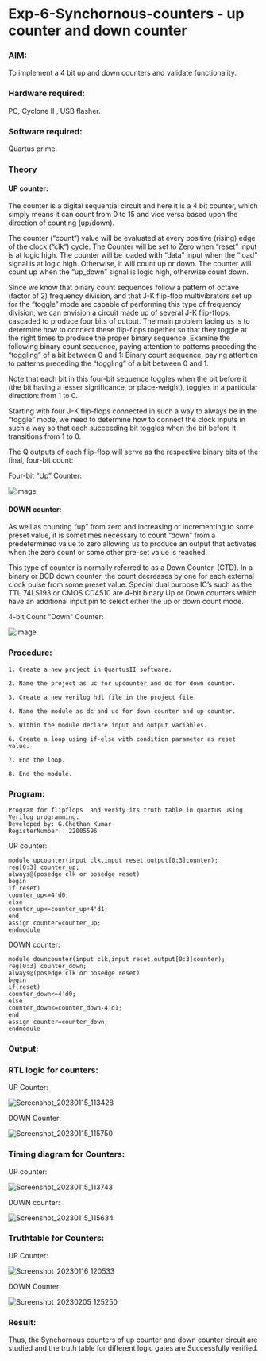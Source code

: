 # Exp-6-Synchornous-counters - up counter and down counter 
### AIM: 

To implement a 4 bit up and down counters and validate  functionality.

### Hardware required:  

PC, Cyclone II , USB flasher.

### Software required:  

Quartus prime.

### Theory


#### UP counter: 
The counter is a digital sequential circuit and here it is a 4 bit counter, which simply means it can count from 0 to 15 and vice versa based upon the direction of counting (up/down). 

The counter (“count“) value will be evaluated at every positive (rising) edge of the clock (“clk“) cycle.
The Counter will be set to Zero when “reset” input is at logic high.
The counter will be loaded with “data” input when the “load” signal is at logic high. Otherwise, it will count up or down.
The counter will count up when the “up_down” signal is logic high, otherwise count down.

Since we know that binary count sequences follow a pattern of octave (factor of 2) frequency division, and that J-K flip-flop multivibrators set up for the “toggle” mode are capable of performing this type of frequency division, we can envision a circuit made up of several J-K flip-flops, cascaded to produce four bits of output.
The main problem facing us is to determine how to connect these flip-flops together so that they toggle at the right times to produce the proper binary sequence.
Examine the following binary count sequence, paying attention to patterns preceding the “toggling” of a bit between 0 and 1:
Binary count sequence, paying attention to patterns preceding the “toggling” of a bit between 0 and 1.

Note that each bit in this four-bit sequence toggles when the bit before it (the bit having a lesser significance, or place-weight), toggles in a particular direction: from 1 to 0.

Starting with four J-K flip-flops connected in such a way to always be in the “toggle” mode, we need to determine how to connect the clock inputs in such a way so that each succeeding bit toggles when the bit before it transitions from 1 to 0.

The Q outputs of each flip-flop will serve as the respective binary bits of the final, four-bit count:

Four-bit “Up” Counter:

![image](https://user-images.githubusercontent.com/36288975/169644758-b2f4339d-9532-40c5-af40-8f4f8c942e2c.png)



#### DOWN counter: 

As well as counting “up” from zero and increasing or incrementing to some preset value, it is sometimes necessary to count “down” from a predetermined value to zero allowing us to produce an output that activates when the zero count or some other pre-set value is reached.

This type of counter is normally referred to as a Down Counter, (CTD). In a binary or BCD down counter, the count decreases by one for each external clock pulse from some preset value. Special dual purpose IC’s such as the TTL 74LS193 or CMOS CD4510 are 4-bit binary Up or Down counters which have an additional input pin to select either the up or down count mode.

4-bit Count "Down" Counter:

![image](https://user-images.githubusercontent.com/36288975/169644844-1a14e123-7228-4ed8-81a9-eb937dff4ac8.png)

### Procedure:

```
1. Create a new project in QuartusII software.

2. Name the project as uc for upcounter and dc for down counter.

3. Create a new verilog hdl file in the project file.

4. Name the module as dc and uc for down counter and up counter.

5. Within the module declare input and output variables.

6. Create a loop using if-else with condition parameter as reset value.

7. End the loop.

8. End the module.

```

### Program:

```
Program for flipflops  and verify its truth table in quartus using Verilog programming.
Developed by: G.Chethan Kumar
RegisterNumber:  22005596
```
 UP counter:
```
module upcounter(input clk,input reset,output[0:3]counter);
reg[0:3] counter_up;
always@(posedge clk or posedge reset)
begin
if(reset)
counter_up<=4'd0;
else
counter_up<=counter_up+4'd1;
end
assign counter=counter_up;
endmodule
```
DOWN counter:
```
module downcounter(input clk,input reset,output[0:3]counter);
reg[0:3] counter_down;
always@(posedge clk or posedge reset)
begin
if(reset)
counter_down<=4'd0;
else
counter_down<=counter_down-4'd1;
end
assign counter=counter_down;
endmodule
```

### Output:

### RTL logic for counters:

UP Counter:

![Screenshot_20230115_113428](https://user-images.githubusercontent.com/118348224/212559284-cd964704-5b26-4517-93de-fd750b3f444a.png)

DOWN Counter:

![Screenshot_20230115_115750](https://user-images.githubusercontent.com/118348224/212559927-c5a762aa-4e47-4aac-bc93-8e901ac628a0.png)


### Timing diagram for Counters:

UP counter:

![Screenshot_20230115_113743](https://user-images.githubusercontent.com/118348224/212559426-db00c9d9-9a82-47ff-8ce4-9461b095d07b.png)

DOWN counter:

![Screenshot_20230115_115634](https://user-images.githubusercontent.com/118348224/212559943-c612cf1f-1252-4b04-80a8-abd7d7723aba.png)


### Truthtable for Counters:

UP Counter:

![Screenshot_20230116_120533](https://user-images.githubusercontent.com/118348224/212560265-e1d4ae17-d18f-43a3-85b9-d2b0dd68e6be.png)

DOWN Counter:

![Screenshot_20230205_125250](https://user-images.githubusercontent.com/118348224/216806894-a2a50eec-1ed9-4b6b-9dc4-1ab78ac260ae.png)



### Result:

Thus, the Synchornous counters of up counter and down counter circuit are studied and the truth table for different logic gates are Successfully verified.
